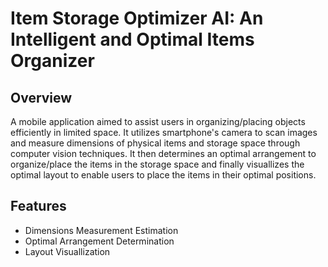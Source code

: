 # Item Storage Optimizer AI: An Intelligent and Optimal Items Organizer

## Overview

A mobile application aimed to assist users in organizing/placing objects efficiently in limited space. It utilizes smartphone's camera to scan images and measure dimensions of physical items and storage space through computer vision techniques. It then determines an optimal arrangement to organize/place the items in the storage space and finally visuallizes the optimal layout to enable users to place the items in their optimal positions.

## Features

- Dimensions Measurement Estimation
- Optimal Arrangement Determination
- Layout Visuallization
